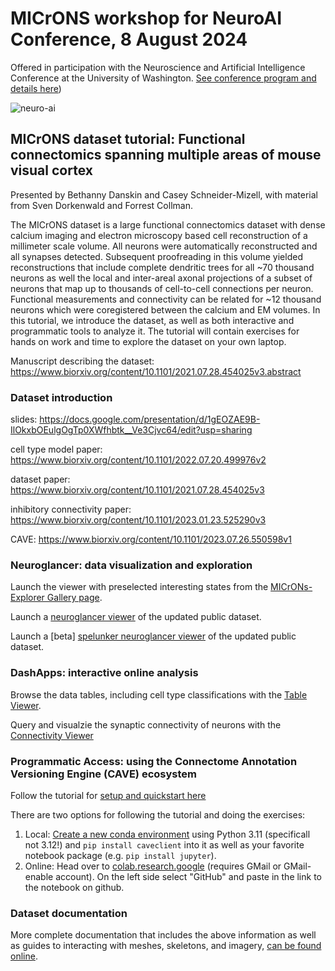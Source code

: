 # MICrONS workshop for NeuroAI Conference, 8 August 2024

Offered in participation with the Neuroscience and Artificial Intelligence Conference at the University of Washington. [See conference program and details here](https://www.neuroaiseattle.com/))

![neuro-ai](https://github.com/user-attachments/assets/2e41f315-9db4-4099-b53d-16c5d2b092be)

## MICrONS dataset tutorial: Functional connectomics spanning multiple areas of mouse visual cortex
Presented by Bethanny Danskin and Casey Schneider-Mizell, with material from Sven Dorkenwald and Forrest Collman.

The MICrONS dataset is a large functional connectomics dataset with dense calcium imaging and electron microscopy based cell reconstruction of a millimeter scale volume. All neurons were automatically reconstructed and all synapses detected. Subsequent proofreading in this volume yielded reconstructions that include complete dendritic trees for all ~70 thousand neurons as well the local and inter-areal axonal projections of a subset of neurons that map up to thousands of cell-to-cell connections per neuron. Functional measurements and connectivity can be related for ~12 thousand neurons which were coregistered between the calcium and EM volumes. In this tutorial, we introduce the dataset, as well as both interactive and programmatic tools to analyze it. The tutorial will contain exercises for hands on work and time to explore the dataset on your own laptop.   

Manuscript describing the dataset: https://www.biorxiv.org/content/10.1101/2021.07.28.454025v3.abstract

### Dataset introduction

slides: https://docs.google.com/presentation/d/1gEOZAE9B-IlOkxbOEulgOgTp0XWfhbtk__Ve3Cjvc64/edit?usp=sharing

cell type model paper: https://www.biorxiv.org/content/10.1101/2022.07.20.499976v2

dataset paper: https://www.biorxiv.org/content/10.1101/2021.07.28.454025v3

inhibitory connectivity paper: https://www.biorxiv.org/content/10.1101/2023.01.23.525290v3

CAVE: https://www.biorxiv.org/content/10.1101/2023.07.26.550598v1

### Neuroglancer: data visualization and exploration

Launch the viewer with preselected interesting states from the [MICrONs-Explorer Gallery page](https://www.microns-explorer.org/gallery-mm3 ).

Launch a [neuroglancer viewer](https://neuroglancer.neuvue.io/?json_url=https://global.daf-apis.com/nglstate/api/v1/5773646117208064) of the updated public dataset.

Launch a [beta] [spelunker neuroglancer viewer](https://spelunker.cave-explorer.org/#!middleauth+https://global.daf-apis.com/nglstate/api/v1/4954638937751552) of the updated public dataset.

### DashApps: interactive online analysis

Browse the data tables, including cell type classifications with the [Table Viewer](https://minnie.microns-daf.com/dash/datastack/minnie65_public/apps/table_viewer/?datastack=%22minnie65_public%22).

Query and visualzie the synaptic connectivity of neurons with the [Connectivity Viewer](https://minnie.microns-daf.com/dash/datastack/minnie65_public/apps/connectivity/?anno-id=%22%22&id-type=%22root_id%22&mat-version=943&cell-type-table-dropdown=%22%22&datastack=%22minnie65_public%22)

### Programmatic Access: using the Connectome Annotation Versioning Engine (CAVE) ecosystem

Follow the tutorial for [setup and quickstart here](https://github.com/sdorkenw/MICrONS_workshop/blob/main/tutorials/ProgrammaticAccess.ipynb )

There are two options for following the tutorial and doing the exercises:
1. Local: [Create a new conda environment](https://conda.io/projects/conda/en/latest/user-guide/tasks/manage-environments.html#creating-an-environment-with-commands) using Python 3.11 (specificall not 3.12!) and `pip install caveclient` into it as well as your favorite notebook package (e.g. `pip install jupyter`).
2. Online: Head over to [colab.research.google](https://colab.research.google.com/) (requires GMail or GMail-enable account). On the left side select "GitHub" and paste in the link to the notebook on github.

### Dataset documentation

More complete documentation that includes the above information as well as guides to interacting with meshes, skeletons, and imagery, [can be found online](https://alleninstitute.github.io/microns_tutorial/).
